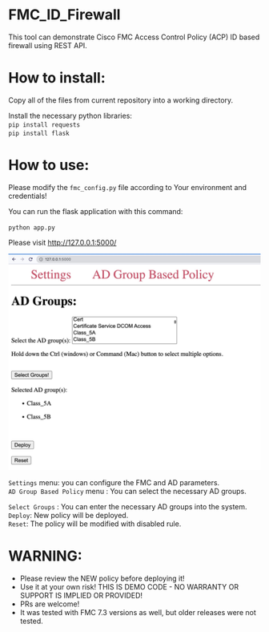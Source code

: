 # FMC_ID_Firewall


This tool can demonstrate Cisco FMC Access Control Policy (ACP) ID based firewall using REST API. 


# How to install:

  Copy all of the files from current repository into a working directory.    
  
  Install the necessary python libraries:  
  `pip install requests`  
  `pip install flask`  

# How to use:

Please modify the `fmc_config.py` file according to Your environment and credentials!   

You can run the flask application with this command:

`python app.py`


Please visit http://127.0.0.1:5000/ 

![Flask GUI](/flask_gui.jpg?raw=true "Flask GUI")

`Settings` menu: you can configure the FMC and AD parameters.  
`AD Group Based Policy` menu : You can select the necessary AD groups.  


`Select Groups` : You can enter the necessary AD groups into the system.  
`Deploy`: New policy will be deployed.  
`Reset`: The policy will be modified with disabled rule.  


# WARNING: 

- Please review the NEW policy before deploying it!  
- Use it at your own risk! THIS IS DEMO CODE - NO WARRANTY OR SUPPORT IS IMPLIED OR PROVIDED!  
- PRs are welcome!   
- It was tested with FMC 7.3 versions as well, but older releases were not tested.  
